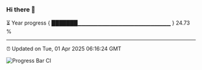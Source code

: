 ### Hi there 👋

⏳ Year progress { ███████▁▁▁▁▁▁▁▁▁▁▁▁▁▁▁▁▁▁▁▁▁▁▁ } 24.73 %

---

⏰ Updated on Tue, 01 Apr 2025 06:16:24 GMT

![Progress Bar CI](https://github.com/Shyam-Makwana/GitHub-Actions-Demo/workflows/Progress%20Bar%20CI/badge.svg)
